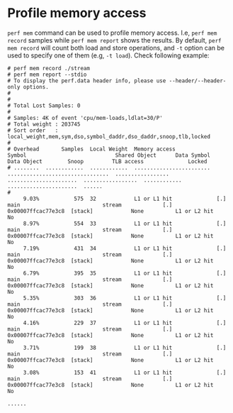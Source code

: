 # Profile memory access

`perf mem` command can be used to profile memory access. I.e, `perf mem record` samples while `perf mem report` shows the results. By default, `perf mem record` will count both load and store operations, and `-t` option can be used to specify one of them (e.g, `-t load`). Check following example:  

	# perf mem record ./stream
	# perf mem report --stdio
	# To display the perf.data header info, please use --header/--header-only options.
	#
	#
	# Total Lost Samples: 0
	#
	# Samples: 4K of event 'cpu/mem-loads,ldlat=30/P'
	# Total weight : 203745
	# Sort order   : local_weight,mem,sym,dso,symbol_daddr,dso_daddr,snoop,tlb,locked
	#
	# Overhead       Samples  Local Weight  Memory access             Symbol                            Shared Object      Data Symbol             Data Object        Snoop         TLB access              Locked
	# ........  ............  ............  ........................  ................................  .................  ......................  .................  ............  ......................  ......
	#
	     9.03%           575  32            L1 or L1 hit              [.] main                          stream             [.] 0x00007ffcac77e3c8  [stack]            None          L1 or L2 hit            No
	     8.97%           554  33            L1 or L1 hit              [.] main                          stream             [.] 0x00007ffcac77e3c8  [stack]            None          L1 or L2 hit            No
	     7.19%           431  34            L1 or L1 hit              [.] main                          stream             [.] 0x00007ffcac77e3c8  [stack]            None          L1 or L2 hit            No
	     6.79%           395  35            L1 or L1 hit              [.] main                          stream             [.] 0x00007ffcac77e3c8  [stack]            None          L1 or L2 hit            No
	     5.35%           303  36            L1 or L1 hit              [.] main                          stream             [.] 0x00007ffcac77e3c8  [stack]            None          L1 or L2 hit            No
	     4.16%           229  37            L1 or L1 hit              [.] main                          stream             [.] 0x00007ffcac77e3c8  [stack]            None          L1 or L2 hit            No
	     3.71%           199  38            L1 or L1 hit              [.] main                          stream             [.] 0x00007ffcac77e3c8  [stack]            None          L1 or L2 hit            No
	     3.08%           153  41            L1 or L1 hit              [.] main                          stream             [.] 0x00007ffcac77e3c8  [stack]            None          L1 or L2 hit            No

	......
